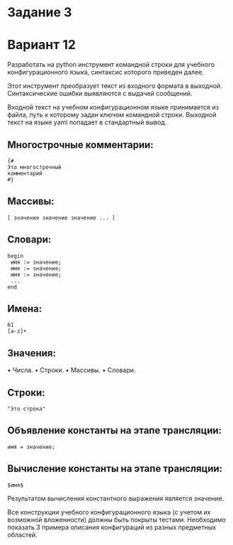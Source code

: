 #  Задание 3
#  Вариант 12

Разработать на python инструмент командной строки для учебного конфигурационного
языка, синтаксис которого приведен далее. 

Этот инструмент преобразует текст из
входного формата в выходной. Синтаксические ошибки выявляются с выдачей
сообщений.

Входной текст на учебном конфигурационном языке принимается из
файла, путь к которому задан ключом командной строки. Выходной текст на
языке yaml попадает в стандартный вывод.

##  Многострочные комментарии:

```
{#
Это многострочный
комментарий
#}
```


##  Массивы:

```
[ значение значение значение ... ]
```

##  Словари:

```
begin
 имя := значение;
 имя := значение;
 имя := значение;
 ...
end
```

##  Имена:

```
61
[a-z]+
```

##  Значения:

• Числа.
• Строки.
• Массивы.
• Словари.

##  Строки:

```
"Это строка"
```

##  Объявление константы на этапе трансляции:

```
имя = значение;
```

##  Вычисление константы на этапе трансляции:

```
$имя$ 
```

Результатом вычисления константного выражения является значение.

Все конструкции учебного конфигурационного языка (с учетом их
возможной вложенности) должны быть покрыты тестами. Необходимо показать 3
примера описания конфигураций из разных предметных областей.

